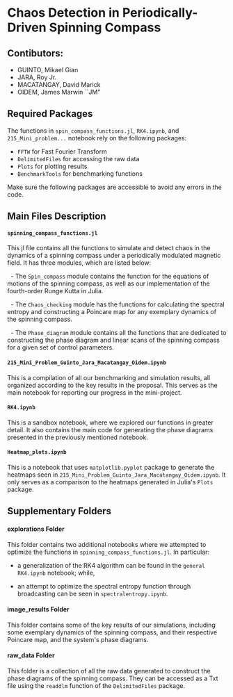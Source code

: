# Chaos Detection in Periodically-Driven Spinning Compass
## Contibutors:
- GUINTO, Mikael Gian
- JARA, Roy Jr.
- MACATANGAY, David Marick
- OIDEM, James Marwin ``JM”




## Required Packages
The functions in `spin_compass_functions.jl`, `RK4.ipynb`, and `215_Mini_problem...` notebook rely on the following packages:

- `FFTW` for Fast Fourier Transform
- `DelimitedFiles` for accessing the raw data
- `Plots` for plotting results
- `BenchmarkTools` for benchmarking functions

Make sure the following packages are accessible to avoid any errors in the code.


## Main Files Description
#### `spinning_compass_functions.jl` 

This jl file contains all the functions to simulate and detect chaos in the dynamics of a spinning compass under a periodically modulated magnetic field. It has three modules, which are listed below:

  - The `Spin_compass` module contains the function for the equations of motions of the spinning compass, as well as our implementation of the fourth-order Runge Kutta in Julia.

  - The `Chaos_checking` module has the functions for calculating the spectral entropy and constructing a Poincare map for any exemplary dynamics of the spinning compass.

  - The `Phase_diagram` module contains all the functions that are dedicated to constructing the phase diagram and linear scans of the spinning compass for a given set of control parameters.  


#### `215_Mini_Problem_Guinto_Jara_Macatangay_Oidem.ipynb` 
This is a compilation of all our benchmarking and simulation results, all organized according to the key results in the proposal. This serves as the main notebook for reporting our progress in the mini-project.


#### `RK4.ipynb` 
This is a sandbox notebook, where we explored our functions in greater detail. It also contains the main code for generating the phase diagrams presented in the previously mentioned notebook.


#### `Heatmap_plots.ipynb` 
This is a notebook that uses `matplotlib.pyplot` package to generate the heatmaps seen in `215_Mini_Problem_Guinto_Jara_Macatangay_Oidem.ipynb`. It only serves as a comparison to the heatmaps generated in Julia's `Plots` package.


## Supplementary Folders
#### explorations Folder
This folder contains two additional notebooks where we attempted to optimize the functions in `spinning_compass_functions.jl`. In particular:

- a generalization of the RK4 algorithm can be found in the `general RK4.ipynb` notebook; while,

- an attempt to optimize the spectral entropy function through broadcasting can be seen in `spectralentropy.ipynb`.

#### image_results Folder
This folder contains some of the key results of our simulations, including some exemplary dynamics of the spinning compass, and their respective Poincare map, and the system's phase diagrams.

#### raw_data Folder
This folder is a collection of all the raw data generated to construct the phase diagrams of the spinning compass. They can be accessed as a Txt file using the `readdlm` function of the `DelimitedFiles` package.
